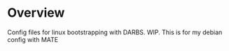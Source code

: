 # Overview
Config files for linux bootstrapping with DARBS.
WIP. This is for my debian config with MATE
